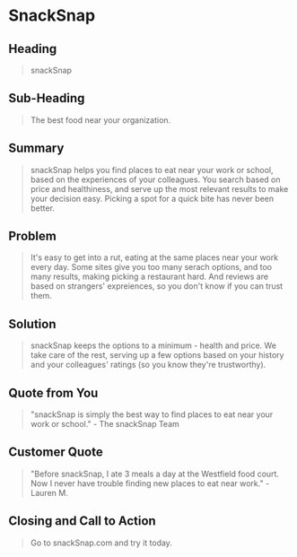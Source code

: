 # SnackSnap #

<!-- 
> This material was originally posted [here](http://www.quora.com/What-is-Amazons-approach-to-product-development-and-product-management). It is reproduced here for posterities sake.

There is an approach called "working backwards" that is widely used at Amazon. They work backwards from the customer, rather than starting with an idea for a product and trying to bolt customers onto it. While working backwards can be applied to any specific product decision, using this approach is especially important when developing new products or features.

For new initiatives a product manager typically starts by writing an internal press release announcing the finished product. The target audience for the press release is the new/updated product's customers, which can be retail customers or internal users of a tool or technology. Internal press releases are centered around the customer problem, how current solutions (internal or external) fail, and how the new product will blow away existing solutions.

If the benefits listed don't sound very interesting or exciting to customers, then perhaps they're not (and shouldn't be built). Instead, the product manager should keep iterating on the press release until they've come up with benefits that actually sound like benefits. Iterating on a press release is a lot less expensive than iterating on the product itself (and quicker!).

If the press release is more than a page and a half, it is probably too long. Keep it simple. 3-4 sentences for most paragraphs. Cut out the fat. Don't make it into a spec. You can accompany the press release with a FAQ that answers all of the other business or execution questions so the press release can stay focused on what the customer gets. My rule of thumb is that if the press release is hard to write, then the product is probably going to suck. Keep working at it until the outline for each paragraph flows. 

Oh, and I also like to write press-releases in what I call "Oprah-speak" for mainstream consumer products. Imagine you're sitting on Oprah's couch and have just explained the product to her, and then you listen as she explains it to her audience. That's "Oprah-speak", not "Geek-speak".

Once the project moves into development, the press release can be used as a touchstone; a guiding light. The product team can ask themselves, "Are we building what is in the press release?" If they find they're spending time building things that aren't in the press release (overbuilding), they need to ask themselves why. This keeps product development focused on achieving the customer benefits and not building extraneous stuff that takes longer to build, takes resources to maintain, and doesn't provide real customer benefit (at least not enough to warrant inclusion in the press release).
 -->
 
## Heading ##
  > snackSnap

## Sub-Heading ##
  > The best food near your organization.

## Summary ##
  > snackSnap helps you find places to eat near your work or school, based on the experiences of your colleagues. You search based on price and healthiness, and serve up the most relevant results to make your decision easy. Picking a spot for a quick bite has never been better.

## Problem ##
  > It's easy to get into a rut, eating at the same places near your work every day. Some sites give you too many serach options, and too many results, making picking a restaurant hard. And reviews are based on strangers' expreiences, so you don't know if you can trust them.

## Solution ##
  > snackSnap keeps the options to a minimum - health and price. We take care of the rest, serving up a few options based on your history and your colleagues' ratings (so you know they're trustworthy).

## Quote from You ##
  > "snackSnap is simply the best way to find places to eat near your work or school." - The snackSnap Team

## Customer Quote ##
  > "Before snackSnap, I ate 3 meals a day at the Westfield food court. Now I never have trouble finding new places to eat near work." - Lauren M.

## Closing and Call to Action ##
  > Go to snackSnap.com and try it today.
